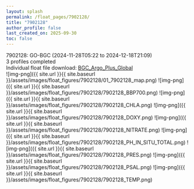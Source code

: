 ```yaml
---
layout: splash
permalink: /float_pages/7902128/
title: "7902128"
author_profile: false
last_created_on: 2025-09-30
toc: false
---
```

 
7902128: GO-BGC (2024-11-28T05:22 to 2024-12-18T21:09)\
3 profiles completed\
Individual float file download: [BGC_Argo_Plus_Global](https://ftp.soest.hawaii.edu/bgc_argo_plus/Individual_Floats/outliers_removed/7902128_Sprof_processed.nc)\
![img-png]({{ site.url }}{{ site.baseurl }}/assets/images/float_figures/7902128/01_7902128_map.png)
![img-png]({{ site.url }}{{ site.baseurl }}/assets/images/float_figures/7902128/7902128_BBP700.png)
![img-png]({{ site.url }}{{ site.baseurl }}/assets/images/float_figures/7902128/7902128_CHLA.png)
![img-png]({{ site.url }}{{ site.baseurl }}/assets/images/float_figures/7902128/7902128_DOXY.png)
![img-png]({{ site.url }}{{ site.baseurl }}/assets/images/float_figures/7902128/7902128_NITRATE.png)
![img-png]({{ site.url }}{{ site.baseurl }}/assets/images/float_figures/7902128/7902128_PH_IN_SITU_TOTAL.png)
![img-png]({{ site.url }}{{ site.baseurl }}/assets/images/float_figures/7902128/7902128_PRES.png)
![img-png]({{ site.url }}{{ site.baseurl }}/assets/images/float_figures/7902128/7902128_PSAL.png)
![img-png]({{ site.url }}{{ site.baseurl }}/assets/images/float_figures/7902128/7902128_TEMP.png)
